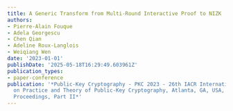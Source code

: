 ```yaml
---
title: A Generic Transform from Multi-Round Interactive Proof to NIZK
authors:
- Pierre-Alain Fouque
- Adela Georgescu
- Chen Qian
- Adeline Roux-Langlois
- Weiqiang Wen
date: '2023-01-01'
publishDate: '2025-05-18T16:29:49.603961Z'
publication_types:
- paper-conference
publication: '*Public-Key Cryptography - PKC 2023 - 26th IACR International Conference
  on Practice and Theory of Public-Key Cryptography, Atlanta, GA, USA, May 7-10, 2023,
  Proceedings, Part II*'
---
```

